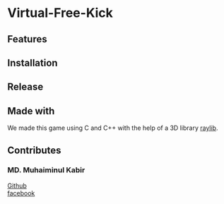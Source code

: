 # Virtual-Free-Kick
## Features 
## Installation 
## Release 
## Made with
We made this game using C and C++ with the help of a 3D library [raylib](raylib.com).
## Contributes
### MD. Muhaiminul Kabir
[Github](www.github.com/Muhaiminul-Kabir)<br>
[facebook](www.facebook.com/nirxon020)


